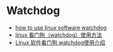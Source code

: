 # Watchdog

- [how to use linux software watchdog](https://stackoverflow.com/questions/9072879/how-to-use-linux-software-watchdog)
- [linux 看门狗（watchdog）使用方法](https://blog.csdn.net/huashibuliao/article/details/78281656)
- [Linux 软件看门狗 watchdog使用介绍](https://www.jb51.net/article/95036.htm)
